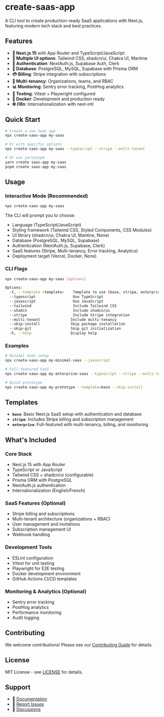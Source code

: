 # create-saas-app

A CLI tool to create production-ready SaaS applications with Next.js, featuring modern tech stack and best practices.

## Features

- **🚀 Next.js 15** with App Router and TypeScript/JavaScript
- **🎨 Multiple UI options**: Tailwind CSS, shadcn/ui, Chakra UI, Mantine
- **🔐 Authentication**: NextAuth.js, Supabase Auth, Clerk
- **💾 Database**: PostgreSQL, MySQL, Supabase with Prisma ORM
- **💳 Billing**: Stripe integration with subscriptions
- **🏢 Multi-tenancy**: Organizations, teams, and RBAC
- **📊 Monitoring**: Sentry error tracking, PostHog analytics
- **🧪 Testing**: Vitest + Playwright configured
- **🐳 Docker**: Development and production ready
- **🌐 i18n**: Internationalization with next-intl

## Quick Start

```bash
# Create a new SaaS app
npx create-saas-app my-saas

# Or with specific options
npx create-saas-app my-saas --typescript --stripe --multi-tenant

# Or use yarn/pnpm
yarn create saas-app my-saas
pnpm create saas-app my-saas
```

## Usage

### Interactive Mode (Recommended)

```bash
npx create-saas-app my-saas
```

The CLI will prompt you to choose:
- Language (TypeScript/JavaScript)
- Styling framework (Tailwind CSS, Styled Components, CSS Modules)
- UI library (shadcn/ui, Chakra UI, Mantine, None)
- Database (PostgreSQL, MySQL, Supabase)
- Authentication (NextAuth.js, Supabase, Clerk)
- SaaS features (Stripe, Multi-tenancy, Error tracking, Analytics)
- Deployment target (Vercel, Docker, None)

### CLI Flags

```bash
npx create-saas-app my-saas [options]

Options:
  -t, --template <template>    Template to use (base, stripe, enterprise)
  --typescript                 Use TypeScript
  --javascript                 Use JavaScript  
  --tailwind                   Include Tailwind CSS
  --shadcn                     Include shadcn/ui
  --stripe                     Include Stripe integration
  --multi-tenant              Include multi-tenancy
  --skip-install              Skip package installation
  --skip-git                  Skip git initialization
  -h, --help                  Display help
```

### Examples

```bash
# Minimal SaaS setup
npx create-saas-app my-minimal-saas --javascript

# Full-featured SaaS
npx create-saas-app my-enterprise-saas --typescript --stripe --multi-tenant

# Quick prototype
npx create-saas-app my-prototype --template=base --skip-install
```

## Templates

- **`base`**: Basic Next.js SaaS setup with authentication and database
- **`stripe`**: Includes Stripe billing and subscription management  
- **`enterprise`**: Full-featured with multi-tenancy, billing, and monitoring

## What's Included

### Core Stack
- Next.js 15 with App Router
- TypeScript or JavaScript
- Tailwind CSS + shadcn/ui (configurable)
- Prisma ORM with PostgreSQL
- NextAuth.js authentication
- Internationalization (English/French)

### SaaS Features (Optional)
- Stripe billing and subscriptions
- Multi-tenant architecture (organizations + RBAC)
- User management and invitations
- Subscription management UI
- Webhook handling

### Development Tools
- ESLint configuration
- Vitest for unit testing
- Playwright for E2E testing
- Docker development environment
- GitHub Actions CI/CD templates

### Monitoring & Analytics (Optional)
- Sentry error tracking
- PostHog analytics
- Performance monitoring
- Audit logging

## Contributing

We welcome contributions! Please see our [Contributing Guide](CONTRIBUTING.md) for details.

## License

MIT License - see [LICENSE](LICENSE) for details.

## Support

- 📖 [Documentation](https://create-saas-app.dev)
- 🐛 [Report Issues](https://github.com/your-org/create-saas-app/issues)
- 💬 [Discussions](https://github.com/your-org/create-saas-app/discussions)